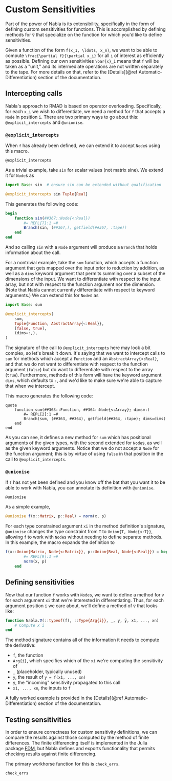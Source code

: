 # Custom Sensitivities

Part of the power of Nabla is its extensibility, specifically in the form of defining
custom sensitivities for functions.
This is accomplished by defining methods for `∇` that specialize on the function for
which you'd like to define sensitivities.

Given a function of the form ``f(x_1, \ldots, x_n)``, we want to be able to compute
``\frac{\partial f}{\partial x_i}`` for all ``i`` of interest as efficiently as possible.
Defining our own sensitivities ``\bar{x}_i`` means that ``f`` will be taken as a "unit,"
and its intermediate operations are not written separately to the tape.
For more details on that, refer to the [Details](@ref Automatic-Differentiation) section
of the documentation.

## Intercepting calls

Nabla's approach to RMAD is based on operator overloading.
Specifically, for each ``x_i`` we wish to differentiate, we need a method for `f` that
accepts a `Node` in position ``i``.
There are two primary ways to go about this: `@explicit_intercepts` and `@unionise`.

### `@explicit_intercepts`

When `f` has already been defined, we can extend it to accept `Node`s using this macro.

```@docs
@explicit_intercepts
```

As a trivial example, take `sin` for scalar values (not matrix sine).
We extend it for `Node`s as

```julia
import Base: sin  # ensure sin can be extended without qualification

@explicit_intercepts sin Tuple{Real}
```

This generates the following code:

```julia
begin
    function sin(##367::Node{<:Real})
        #= REPL[7]:1 =#
        Branch(sin, (##367,), getfield(##367, :tape))
    end
end
```

And so calling `sin` with a `Node` argument will produce a `Branch` that holds information
about the call.

For a nontrivial example, take the `sum` function, which accepts a function argument
that gets mapped over the input prior to reduction by addition, as well as a `dims`
keyword argument that permits summing over a subset of the dimensions of the input.
We want to differentiate with respect to the input array, but not with respect to the
function argument nor the dimension.
(Note that Nabla cannot currently differentiate with respect to keyword arguments.)
We can extend this for `Node`s as

```julia
import Base: sum

@explicit_intercepts(
    sum,
    Tuple{Function, AbstractArray{<:Real}},
    [false, true],
    (dims=:,),
)
```

The signature of the call to `@explicit_intercepts` here may look a bit complex, so let's
break it down.
It's saying that we want to intercept calls to `sum` for methods which accept a `Function`
and an `AbstractArray{<:Real}`, and that we do not want to differentiate with respect to
the function argument (`false`) but do want to differentiate with respect to the array
(`true`).
Furthermore, methods of this form will have the keyword argument `dims`, which defaults
to `:`, and we'd like to make sure we're able to capture that when we intercept.

This macro generates the following code:

```
quote
    function sum(##363::Function, ##364::Node{<:Array}; dims=:)
        #= REPL[2]:1 =#
        Branch(sum, (##363, ##364), getfield(##364, :tape); dims=dims)
    end
end
```

As you can see, it defines a new method for `sum` which has positional arguments of
the given types, with the second extended for `Node`s, as well as the given keyword
arguments.
Notice that we do not accept a `Node` for the function argument; this is by virtue of
using `false` in that position in the call to `@explicit_intercepts`.

### `@unionise`

If `f` has not yet been defined and you know off the bat that you want it to be able to
work with Nabla, you can annotate its definition with `@unionise`.

```@docs
@unionise
```

As a simple example,

```julia
@unionise f(x::Matrix, p::Real) = norm(x, p)
```

For each type constrained argument `xi` in the method definition's signature, `@unionise`
changes the type constraint from `T` to `Union{T, Node{<:T}}`, allowing `f` to work with
`Node`s without needing to define separate methods.
In this example, the macro expands the definition to

```julia
f(x::Union{Matrix, Node{<:Matrix}}, p::Union{Real, Node{<:Real}}) = begin
        #= REPL[9]:1 =#
        norm(x, p)
    end
```

## Defining sensitivities

Now that our function `f` works with `Node`s, we want to define a method for `∇` for each
argument `xi` that we're interested in differentiating.
Thus, for each argument position `i` we care about, we'll define a method of `∇` that
looks like:

```julia
function Nabla.∇(::typeof(f), ::Type{Arg{i}}, _, y, ȳ, x1, ..., xn)
    # Compute x̄i
end
```

The method signature contains all of the information it needs to compute the derivative:

* `f`, the function
* `Arg{i}`, which specifies which of the `xi` we're computing the sensitivity of
* `_` (placeholder, typically unused)
* `y`, the result of `y = f(x1, ..., xn)`
* `ȳ`, the "incoming" sensitivity propagated to this call
* `x1, ..., xn`, the inputs to `f`

A fully worked example is provided in the [Details](@ref Automatic-Differentiation) section
of the documentation.

## Testing sensitivities

In order to ensure correctness for custom sensitivity definitions, we can compare the
results against those computed by the method of finite differences.
The finite differencing itself is implemented in the Julia package
[FDM](https://github.com/invenia/FDM.jl), but Nabla defines and exports functionality
that permits checking results against finite differencing.

The primary workhorse function for this is `check_errs`.

```@docs
check_errs
```
